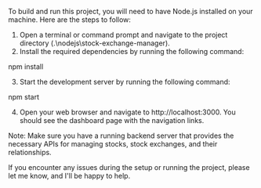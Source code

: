 To build and run this project, you will need to have Node.js installed on your machine. Here are the steps to follow:

1. Open a terminal or command prompt and navigate to the project directory (.\nodejs\stock-exchange-manager).
2. Install the required dependencies by running the following command:

npm install

3. Start the development server by running the following command:

npm start

4. Open your web browser and navigate to http://localhost:3000. You should see the dashboard page with the navigation links.


Note: Make sure you have a running backend server that provides the necessary APIs for managing stocks, stock exchanges, and their relationships.

If you encounter any issues during the setup or running the project, please let me know, and I'll be happy to help.